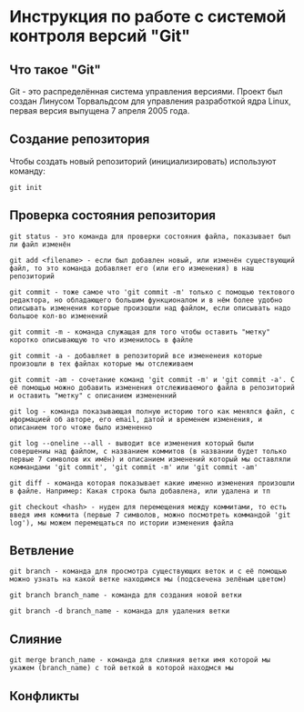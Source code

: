 # **Инструкция по работе с системой контроля версий "Git"** 

## Что такое "Git"

Git - это распределённая система управления версиями. Проект был создан Линусом Торвальдсом для управления разработкой ядра Linux, первая версия выпущена 7 апреля 2005 года.

## Создание репозитория

Чтобы создать новый репозиторий (инициализировать) используют команду:

    git init

## Проверка состояния репозитория

    git status - это команда для проверки состояния файла, показывает был ли файл изменён
    
    git add <filename> - если был добавлен новый, или изменён существующий файл, то это команда добавляет его (или его изменения) в наш репозиторий

    git commit - тоже самое что 'git commit -m' только с помощью тектового редактора, но обладающего большим функционалом и в нём более удобно описывать изменения которые произошли над файлом, если описывать надо большое кол-во изменений

    git commit -m - команда служащая для того чтобы оставить "метку" коротко описывающую то что изменилось в файле

    git commit -a - добавляет в репозиторий все измененеия которые произошли в тех файлах которые мы отслеживаем

    git commit -am - сочетание команд 'git commit -m' и 'git commit -a'. С её помощью можно добавить изменения отслеживаемого файла в репозиторий и оставить "метку" с описанием измененний

    git log - команда показывающая полную историю того как менялся файл, с иформацией об авторе, его email, датой и временем изменения, и описанием того чтоже было измененно
    
    git log --oneline --all - выводит все изменения который были совершениы над файлом, с названием коммитов (в названии будет только первые 7 символов их имён) и описанием изменений который мы оставляли коммандами 'git commit', 'git commit -m' или 'git commit -am'

    git diff - команда которая показывает какие именно изменения произошли в файле. Например: Какая строка была добавлена, или удалена и тп

    git checkout <hash> - нуден для перемещения между коммитами, то есть введя имя коммита (первые 7 символов, можно посмотреть коммандой 'git log'), мы можем перемещаться по истории изменения файла
    
## Ветвление

    git branch - команда для просмотра существующих веток и с её помощью можно узнать на какой ветке находимся мы (подсвечена зелёным цветом)

    git branch branch_name - команда для создания новой ветки
    
    git branch -d branch_name - команда для удаления ветки

## Слияние 

    git merge branch_name - команда для слияния ветки имя которой мы укажем (branch_name) с той веткой в которой находмся мы

## Конфликты
